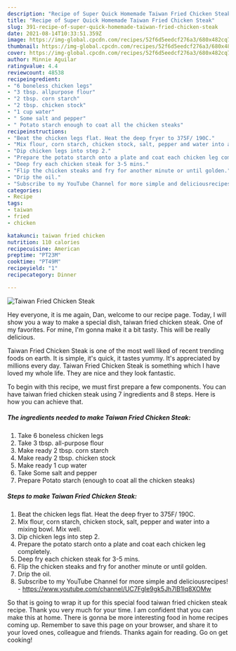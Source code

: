 ```yaml
---
description: "Recipe of Super Quick Homemade Taiwan Fried Chicken Steak"
title: "Recipe of Super Quick Homemade Taiwan Fried Chicken Steak"
slug: 391-recipe-of-super-quick-homemade-taiwan-fried-chicken-steak
date: 2021-08-14T10:33:51.359Z
image: https://img-global.cpcdn.com/recipes/52f6d5eedcf276a3/680x482cq70/taiwan-fried-chicken-steak-recipe-main-photo.jpg
thumbnail: https://img-global.cpcdn.com/recipes/52f6d5eedcf276a3/680x482cq70/taiwan-fried-chicken-steak-recipe-main-photo.jpg
cover: https://img-global.cpcdn.com/recipes/52f6d5eedcf276a3/680x482cq70/taiwan-fried-chicken-steak-recipe-main-photo.jpg
author: Minnie Aguilar
ratingvalue: 4.4
reviewcount: 48538
recipeingredient:
- "6 boneless chicken legs"
- "3 tbsp. allpurpose flour"
- "2 tbsp. corn starch"
- "2 tbsp. chicken stock"
- "1 cup water"
- " Some salt and pepper"
- " Potato starch enough to coat all the chicken steaks"
recipeinstructions:
- "Beat the chicken legs flat. Heat the deep fryer to 375F/ 190C."
- "Mix flour, corn starch, chicken stock, salt, pepper and water into a mixing bowl. Mix well."
- "Dip chicken legs into step 2."
- "Prepare the potato starch onto a plate and coat each chicken leg completely."
- "Deep fry each chicken steak for 3-5 mins."
- "Flip the chicken steaks and fry for another minute or until golden."
- "Drip the oil."
- "Subscribe to my YouTube Channel for more simple and deliciousrecipes!  https://www.youtube.com/channel/UC7Fgle9gk5Jh7lB1lq8XOMw"
categories:
- Recipe
tags:
- taiwan
- fried
- chicken

katakunci: taiwan fried chicken 
nutrition: 110 calories
recipecuisine: American
preptime: "PT23M"
cooktime: "PT49M"
recipeyield: "1"
recipecategory: Dinner

---
```



![Taiwan Fried Chicken Steak](https://img-global.cpcdn.com/recipes/52f6d5eedcf276a3/680x482cq70/taiwan-fried-chicken-steak-recipe-main-photo.jpg)

Hey everyone, it is me again, Dan, welcome to our recipe page. Today, I will show you a way to make a special dish, taiwan fried chicken steak. One of my favorites. For mine, I'm gonna make it a bit tasty. This will be really delicious.



Taiwan Fried Chicken Steak is one of the most well liked of recent trending foods on earth. It is simple, it's quick, it tastes yummy. It's appreciated by millions every day. Taiwan Fried Chicken Steak is something which I have loved my whole life. They are nice and they look fantastic.


To begin with this recipe, we must first prepare a few components. You can have taiwan fried chicken steak using 7 ingredients and 8 steps. Here is how you can achieve that.

<!--inarticleads1-->

##### The ingredients needed to make Taiwan Fried Chicken Steak:

1. Take 6 boneless chicken legs
1. Take 3 tbsp. all-purpose flour
1. Make ready 2 tbsp. corn starch
1. Make ready 2 tbsp. chicken stock
1. Make ready 1 cup water
1. Take  Some salt and pepper
1. Prepare  Potato starch (enough to coat all the chicken steaks)




<!--inarticleads2-->

##### Steps to make Taiwan Fried Chicken Steak:

1. Beat the chicken legs flat. Heat the deep fryer to 375F/ 190C.
1. Mix flour, corn starch, chicken stock, salt, pepper and water into a mixing bowl. Mix well.
1. Dip chicken legs into step 2.
1. Prepare the potato starch onto a plate and coat each chicken leg completely.
1. Deep fry each chicken steak for 3-5 mins.
1. Flip the chicken steaks and fry for another minute or until golden.
1. Drip the oil.
1. Subscribe to my YouTube Channel for more simple and deliciousrecipes!  - https://www.youtube.com/channel/UC7Fgle9gk5Jh7lB1lq8XOMw




So that is going to wrap it up for this special food taiwan fried chicken steak recipe. Thank you very much for your time. I am confident that you can make this at home. There is gonna be more interesting food in home recipes coming up. Remember to save this page on your browser, and share it to your loved ones, colleague and friends. Thanks again for reading. Go on get cooking!
